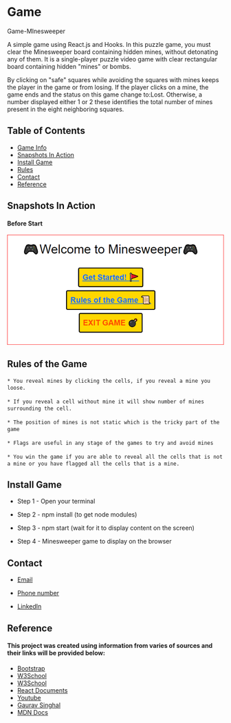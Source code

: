 # Game
 
 Game-MInesweeper
 
A simple game using React.js and Hooks.
In this puzzle game, you must clear the Minesweeper board containing hidden mines, without detonating any of them. 
It is a single-player puzzle video game with clear rectangular board containing hidden "mines" or bombs. 

By clicking on "safe" squares while avoiding the squares with mines keeps the player in the game or from losing.
If the player clicks on a mine, the game ends and the status on this game change to:Lost.
Otherwise, a number displayed either  1 or 2  these identifies the total number of mines present in the eight neighboring squares.


 ## Table of Contents 

 * [Game Info](#Game-Minesweepre)
 * [Snapshots In Action](#snapshots-In-Action)
 * [Install Game](#install-game)   
 * [Rules](#Rules-of-the-game)   
 * [Contact](#contact)
 * [Reference](#reference)  

## Snapshots In Action   
   #### Before Start
   ![First step: Home Page](https://github.com/Josiah-Sithole/Game-Minesweeper/blob/main/Game/gameSnaps/beforeStart.PNG)

 
 ## Rules of the Game
 
    * You reveal mines by clicking the cells, if you reveal a mine you loose.
    
    * If you reveal a cell without mine it will show number of mines surrounding the cell.   
    
    * The position of mines is not static which is the tricky part of the game
    
    * Flags are useful in any stage of the games to try and avoid mines  
    
    * You win the game if you are able to reveal all the cells that is not a mine or you have flagged all the cells that is a mine.
   
 
 ## Install Game
 
   * Step 1 - Open your terminal
   
   * Step 2 - npm install (to get node modules)
   
   * Step 3 - npm start (wait for it to display content on the screen)
   
   * Step 4 - Minesweeper game to display on the browser
   
  ## Contact

  * [Email](sitholejosiah7@gmail.com)
  
  * [Phone number](+27603191619)

  * [LinkedIn](https://www.linkedin.com/in/josiah-sithole-40480b222/)
  
   ## Reference
  
  #### This project was created using information from varies of sources and their links will be provided below:
  
  * [Bootstrap](https://getbootstrap.com/docs/5.1/getting-started/introduction/)
  * [W3School](https://www.w3schools.com/react/react_getstarted.asp)
  * [W3School](https://www.w3schools.com/js/js_intro.asp)
  * [React Documents](https://reactjs.org/docs/components-and-props.html)
  * [Youtube](https://www.youtube.com/watch?v=tfz1TssUfzM)
  * [Gaurav Singhal](https://www.pluralsight.com/guides/how-to-render-%22a%22-with-optional-href-in-react)
  * [MDN Docs](https://developer.mozilla.org/en-US/docs/Web/CSS/grid-column)
  
  
